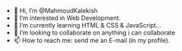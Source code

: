 - 👋 Hi, I’m @MahmoudKalekish
- 👀 I’m interested in Web Development.
- 🌱 I’m currently learning HTML & CSS & JavaScript...
- 💞️ I’m looking to collaborate on anything i can collaborate
- 📫 How to reach me: send me an E-mail (in my profile).

<!---
MahmoudKalekish/MahmoudKalekish is a ✨ special ✨ repository because its `README.md` (this file) appears on your GitHub profile.
You can click the Preview link to take a look at your changes.
--->

